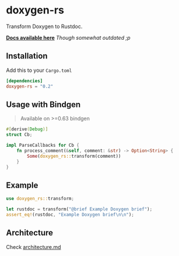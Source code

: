 # doxygen-rs
Transform Doxygen to Rustdoc.

[**Docs available here**](https://techie-pi.github.io/doxygen-rs/doxygen_rs/) _Though somewhat outdated ;p_

## Installation
Add this to your ``Cargo.toml``
```toml
[dependencies]
doxygen-rs = "0.2"
```

## Usage with Bindgen
> Available on >=0.63 bindgen

```rs
#[derive(Debug)]
struct Cb;

impl ParseCallbacks for Cb {
    fn process_comment(&self, comment: &str) -> Option<String> {
        Some(doxygen_rs::transform(comment))
    }
}
```

## Example
```rust
use doxygen_rs::transform;

let rustdoc = transform("@brief Example Doxygen brief");
assert_eq!(rustdoc, "Example Doxygen brief\n\n");
```

## Architecture
Check [architecture.md](docs/architecture.md)
